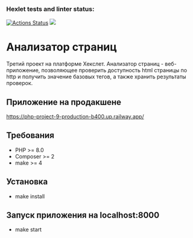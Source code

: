 ### Hexlet tests and linter status:
[![Actions Status](https://github.com/DemetriSam/php-project-9/workflows/hexlet-check/badge.svg)](https://github.com/DemetriSam/php-project-9/actions)
<a href="https://codeclimate.com/github/DemetriSam/php-project-9/maintainability"><img src="https://api.codeclimate.com/v1/badges/91799bb190e862b3a9bd/maintainability" /></a>

# Анализатор страниц

Третий проект на платформе Хекслет. 
Анализатор страниц - веб-приложение, позволяющее проверить доступность html страницы по http и получить значение базовых тегов, а также хранить результаты проверок. 

## Приложение на продакшене
https://php-project-9-production-b400.up.railway.app/

## Требования

- PHP >= 8.0
- Composer >= 2
- make >= 4

## Установка
- make install

## Запуск приложения на localhost:8000
- make start